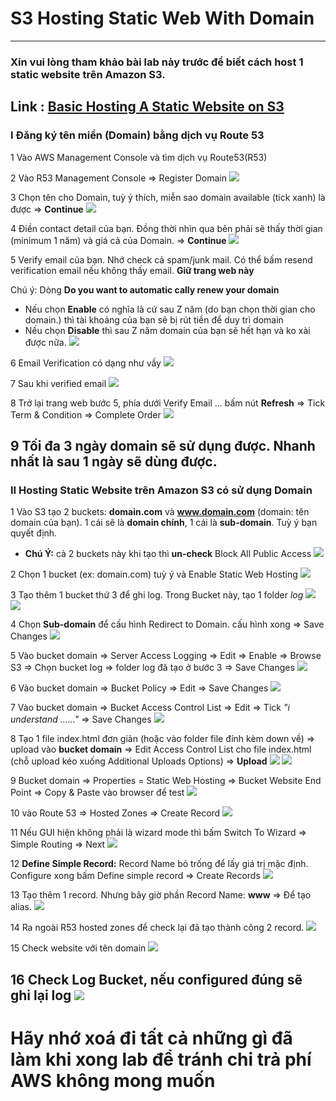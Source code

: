 # S3 Hosting Static Web With Domain
---
### Xin vui lòng tham khảo bài lab này trước để biết cách host 1 static website trên Amazon S3. 
Link : [Basic Hosting A Static Website on S3](https://github.com/minhhung1706/s3-hosting-static-web)
---
### I Đăng ký tên miền (Domain) bằng dịch vụ Route 53
1 Vào AWS Management Console và tìm dịch vụ Route53(R53)

2 Vào R53 Management Console => Register Domain
![](images/route53-registration-a-domain.jpg)

3 Chọn tên cho Domain, tuỳ ý thích, miễn sao domain available (tick xanh) là được => **Continue**
![](images/route53-registration-a-domain-Choosing-a-Domain.jpg)

4 Điền contact detail của bạn. Đồng thời nhìn qua bên phải sẽ thấy thời gian (minimum 1 năm) và giá cả của Domain. => **Continue**
![](images/route53-reg-a-domain-step2.jpg) 

5 Verify email của bạn. Nhớ check cả spam/junk mail. Có thể bấm resend verification email nếu không thấy email. **Giữ trang web này**

Chú ý: Dòng **Do you want to automatic cally renew your domain**
* Nếu chọn **Enable** có nghĩa là cứ sau Z năm (do bạn chọn thời gian cho domain.) thì tài khoảng của bạn sẽ bị rút tiền để duy trì domain
* Nếu chọn **Disable** thì sau Z năm domain của bạn sẽ hết hạn và ko xài được nữa. 
![](images/route53-reg-a-domain-step3-checking-your-email-verify-email.jpg)

6 Email Verification có dạng như vầy
![](images/route53-reg-a-domain-step4-Email-Confirmation.jpg)

7 Sau khi verified email
![](images/route53-reg-a-domain-step4-Email-Confirmation-COMPLETED.jpg)

8 Trở lại trang web bước 5, phía dưới Verify Email ... bấm nút **Refresh** => Tick Term & Condition => Complete Order
![](images/route53-reg-a-domain-Final-Step-BackToStep3-Refresh-Status.jpg)

9 Tối đa 3 ngày domain sẽ sử dụng được. Nhanh nhất là sau 1 ngày sẽ dùng được.
---
### II Hosting Static Website trên Amazon S3 có sử dụng Domain
1 Vào S3 tạo 2 buckets: **domain.com** và **www.domain.com** (domain: tên domain của bạn). 1 cái sẽ là **domain chính**, 1 cái là **sub-domain**. Tuỳ ý bạn quyết định. 
* **Chú Ý:** cả 2 buckets này khi tạo thì **un-check** Block All Public Access
![](images/s3-create-2-bucket-domain-subdomain.jpg)

2 Chọn 1 bucket (ex: domain.com) tuỳ ý và Enable Static Web Hosting 
![](images/s3-choose-A-bucket-to-enable-static-web-hosting.jpg)

3 Tạo thêm 1 bucket thứ 3 để ghi log. Trong Bucket này, tạo 1 folder *log*
![](images/s3-Create-bucket-LOG-DOMAIN.jpg)
![](images/s3-Create-bucket-LOG-DOMAIN-Create-LOG-Folder.jpg)

4 Chọn **Sub-domain** để cấu hình Redirect to Domain. cấu hình xong =>  Save Changes
![](images/s3-choose-SUB-Domain-config-Redirect-TO-Domain.jpg)

5 Vào bucket domain => Server Access Logging => Edit => Enable => Browse S3 => Chọn bucket log => folder log đã tạo ở bước 3 => Save Changes
![](images/s3-Domain-Config-Server-Access-Logging.jpg)

6 Vào bucket domain => Bucket Policy => Edit => Save Changes
![](images/s3-Domain-Edit-Bucket-Policy.jpg)

7 Vào bucket domain => Bucket Access Control List => Edit => Tick *"i understand ......"* => Save Changes
![](images/s3-Domain-Edit-Bucket-ACL.jpg)

8 Tạo 1 file index.html đơn giản (hoặc vào folder file đính kèm down về) => upload vào **bucket domain** =>  Edit Access Control List cho file index.html (chỗ upload kéo xuống Additional Uploads Options) => **Upload**
![](images/s3-Domain-Upload-index-html.jpg)
![](images/s3-Domain-index-html-edit-ACL.jpg)

9 Bucket domain => Properties = Static Web Hosting => Bucket Website End Point => Copy & Paste vào browser để test
![](images/s3-ENDPOINT-Test-Succeeded.jpg)

10 vào Route 53 => Hosted Zones => Create Record
![](images/route53-Domain--hosted-zones-create-Record.jpg)

11 Nếu GUI hiện không phải là wizard mode thì bấm Switch To Wizard => Simple Routing => Next 
![](images/route53-Domain--SwitchToWizard-SimpleRouting.jpg)

12 **Define Simple Record:** Record Name bỏ trống để lấy giá trị mặc định. Configure xong bấm Define simple record => Create Records
![](images/route53-Domain-Define-Simple-Record.jpg)

13 Tạo thêm 1 record. Nhưng bây giờ phần Record Name: **www** => Để tạo alias. 
![](images/route53-Sub-Domain-Define-Simple-Record-.jpg)

14 Ra ngoài R53 hosted zones để check lại đã tạo thành công 2 record. 
![](images/route53-Domain-SubDomain-HostedZones-DoubleCheck-Record.jpg)

15 Check website với tên domain
![](images/Final-Check-website-with-domain.jpg)

16 Check Log Bucket, nếu configured đúng sẽ ghi lại log
![](images/Finally-checking-LOG-Bucket-Config-Correctly-Created-Logs.jpg)
---
# Hãy nhớ xoá đi tất cả những gì đã làm khi xong lab để tránh chi trả phí AWS không mong muốn

